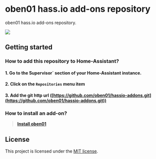 # oben01 hass.io add-ons repository

oben01 hass.io add-ons repository.

![](https://github.com/oben01/oben01/raw/master/docs/oben01_logo_250.png)

## Getting started

### How to add this repository to Home-Assistant?

#### 1. Go to the ̀Supervisor` section of your Home-Assistant instance.

#### 2. Click on the `Repositories` menu item

#### 3. Add the git http url ([https://github.com/oben01/hassio-addons.git](https://github.com/oben01/hassio-addons.git))

### How to install an add-on?

> [**Install oben01**](oben01/README.md)

## License
This project is licensed under the [MIT license](https://github.com/oben01/hassio-addons/blob/master/LICENSE).
